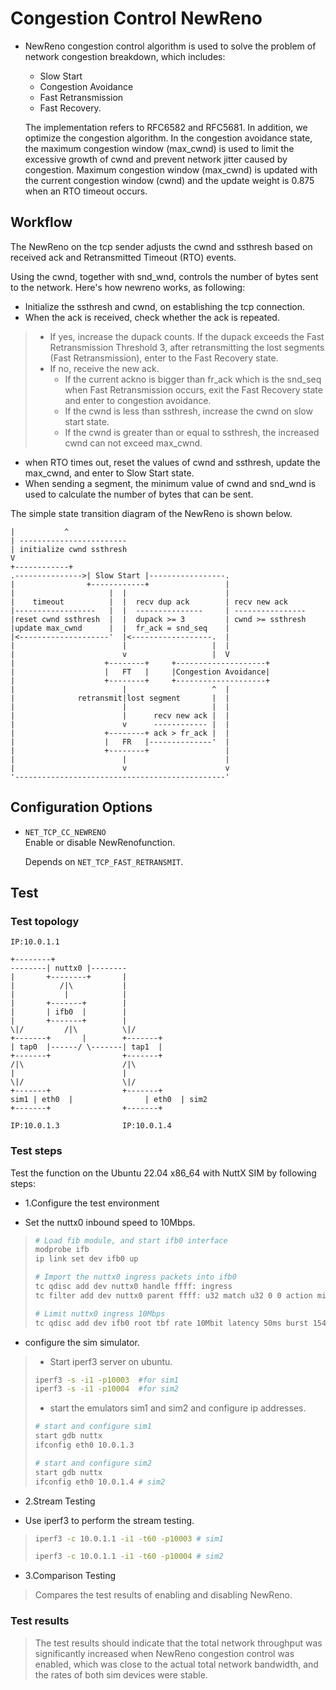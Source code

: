 # Congestion Control NewReno

  - NewReno congestion control algorithm is used to solve the problem of
    network congestion breakdown, which includes:
    
      - Slow Start
      - Congestion Avoidance
      - Fast Retransmission
      - Fast Recovery.
    
    The implementation refers to RFC6582 and RFC5681. In addition, we
    optimize the congestion algorithm. In the congestion avoidance
    state, the maximum congestion window (max\_cwnd) is used to limit
    the excessive growth of cwnd and prevent network jitter caused by
    congestion. Maximum congestion window (max\_cwnd) is updated with
    the current congestion window (cwnd) and the update weight is 0.875
    when an RTO timeout occurs.

## Workflow

The NewReno on the tcp sender adjusts the cwnd and ssthresh based on
received ack and Retransmitted Timeout (RTO) events.

Using the cwnd, together with snd\_wnd, controls the number of bytes
sent to the network. Here's how newreno works, as following:

  - Initialize the ssthresh and cwnd, on establishing the tcp
    connection.
  - When the ack is received, check whether the ack is repeated.

>   - If yes, increase the dupack counts. If the dupack exceeds the Fast
>     Retransmission Threshold 3, after retransmitting the lost segments
>     (Fast Retransmission), enter to the Fast Recovery state.
>   - If no, receive the new ack.
>       - If the current ackno is bigger than fr\_ack which is the
>         snd\_seq when Fast Retransmission occurs, exit the Fast
>         Recovery state and enter to congestion avoidance.
>       - If the cwnd is less than ssthresh, increase the cwnd on slow
>         start state.
>       - If the cwnd is greater than or equal to ssthresh, the
>         increased cwnd can not exceed max\_cwnd.

  - when RTO times out, reset the values of cwnd and ssthresh, update
    the max\_cwnd, and enter to Slow Start state.
  - When sending a segment, the minimum value of cwnd and snd\_wnd is
    used to calculate the number of bytes that can be sent.

The simple state transition diagram of the NewReno is shown below.

    |           ^
    | ------------------------
    | initialize cwnd ssthresh
    V
    +------------+
    .--------------->| Slow Start |-----------------.
    |                +------------+                 |
    |                     |  |                      |
    |    timeout          |  |  recv dup ack        | recv new ack
    |------------------   |  |  ---------------     | ----------------
    |reset cwnd ssthresh  |  |  dupack >= 3         | cwnd >= ssthresh
    |update max_cwnd      |  |  fr_ack = snd_seq    |
    |<--------------------'  |<------------------.  |
    |                        |                   |  |
    |                        v                   |  V
    |                    +--------+     +--------------------+
    |                    |   FT   |     |Congestion Avoidance|
    |                    +--------+     +--------------------+
    |                        |                   ^  |
    |              retransmit|lost segment       |  |
    |                        |                   |  |
    |                        |      recv new ack |  |
    |                        v      ------------ |  |
    |                    +--------+ ack > fr_ack |  |
    |                    |   FR   |--------------'  |
    |                    +--------+                 |
    |                        |                      |
    |                        v                      v
    '-----------------------------------------------'

## Configuration Options

  - `NET_TCP_CC_NEWRENO`  
    Enable or disable NewRenofunction.
    
    Depends on `NET_TCP_FAST_RETRANSMIT`.

## Test

### Test topology

    IP:10.0.1.1
    
    +--------+
    --------| nuttx0 |--------
    |       +--------+       |
    |          /|\           |
    |           |            |
    |       +-------+        |
    |       | ifb0  |        |
    |       +-------+        |
    \|/         /|\          \|/
    +-------+       |        +-------+
    | tap0  |------/ \-------| tap1  |
    +-------+                +-------+
    /|\                      /|\
    |                        |
    \|/                      \|/
    +-------+                +-------+
    sim1 | eth0  |                | eth0  | sim2
    +-------+                +-------+
    
    IP:10.0.1.3              IP:10.0.1.4

### Test steps

Test the function on the Ubuntu 22.04 x86\_64 with NuttX SIM by
following steps:

  - 1.Configure the test environment

<!-- end list -->

  - Set the nuttx0 inbound speed to 10Mbps.

> 
> 
> ``` bash
> # Load fib module, and start ifb0 interface
> modprobe ifb
> ip link set dev ifb0 up
> 
> # Import the nuttx0 ingress packets into ifb0
> tc qdisc add dev nuttx0 handle ffff: ingress
> tc filter add dev nuttx0 parent ffff: u32 match u32 0 0 action mirred egress redirect dev ifb0
> 
> # Limit nuttx0 ingress 10Mbps
> tc qdisc add dev ifb0 root tbf rate 10Mbit latency 50ms burst 1540
> ```

  - configure the sim simulator.

>   - Start iperf3 server on ubuntu.
> 
> <!-- end list -->
> 
> ``` bash
> iperf3 -s -i1 -p10003  #for sim1
> iperf3 -s -i1 -p10004  #for sim2
> ```
> 
>   - start the emulators sim1 and sim2 and configure ip addresses.
> 
> <!-- end list -->
> 
> ``` bash
> # start and configure sim1
> start gdb nuttx
> ifconfig eth0 10.0.1.3
> 
> # start and configure sim2
> start gdb nuttx
> ifconfig eth0 10.0.1.4 # sim2
> ```

  - 2.Stream Testing

<!-- end list -->

  - Use iperf3 to perform the stream testing.

> 
> 
> ``` bash
> iperf3 -c 10.0.1.1 -i1 -t60 -p10003 # sim1
> 
> iperf3 -c 10.0.1.1 -i1 -t60 -p10004 # sim2
> ```

  - 3.Comparison Testing

> Compares the test results of enabling and disabling NewReno.

### Test results

> The test results should indicate that the total network throughput was
> significantly increased when NewReno congestion control was enabled,
> which was close to the actual total network bandwidth, and the rates
> of both sim devices were stable.
